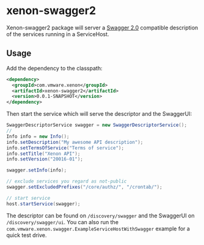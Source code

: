 # xenon-swagger2
Xenon-swagger2 package will server a [Swagger 2.0](http://swagger.io/specification/) compatible description of the services running in a ServiceHost.

## Usage
Add the dependency to the classpath:
```xml
<dependency>
  <groupId>com.vmware.xenon</groupId>
  <artifactId>xenon-swagger2</artifactId>
  <version>0.0.1-SNAPSHOT</version>
</dependency>
```

Then start the service which will serve the descriptor and the SwaggerUI:
```java
SwaggerDescriptorService swagger = new SwaggerDescriptorService();
//
Info info = new Info();
info.setDescription("My awesome API description");
info.setTermsOfService("Terms of service");
info.setTitle("Xenon API");
info.setVersion("20016-01");

swagger.setInfo(info);

// exclude services you regard as not-public
swagger.setExcludedPrefixes("/core/authz/", "/crontab/");

// start service
host.startService(swagger);
```

The descriptor can be found on `/discovery/swagger` and the SwaggerUI on `/discovery/swagger/ui`.
You can also run the `com.vmware.xenon.swagger.ExampleServiceHostWithSwagger` example for a quick test drive.